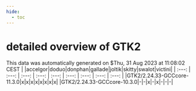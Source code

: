 ```yaml
---
hide:
  - toc
---
```


detailed overview of GTK2
=========================


This data was automatically generated on $Thu, 31 Aug 2023 at 11:08:02 CEST
| |accelgor|doduo|donphan|gallade|joltik|skitty|swalot|victini|
| :---: | :---: | :---: | :---: | :---: | :---: | :---: | :---: | :---: |
|GTK2/2.24.33-GCCcore-11.3.0|x|x|x|x|x|x|x|x|
|GTK2/2.24.33-GCCcore-10.3.0|-|-|x|-|x|-|-|-|
